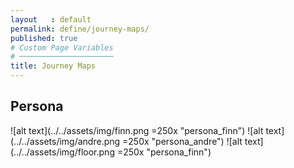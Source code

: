 ```yaml
---
layout   : default
permalink: define/journey-maps/
published: true
# Custom Page Variables
# ─────────────────────
title: Journey Maps
---
```

## Persona
![alt text](../../assets/img/finn.png =250x "persona_finn")
![alt text](../../assets/img/andre.png =250x "persona_andre")
![alt text](../../assets/img/floor.png =250x "persona_finn")